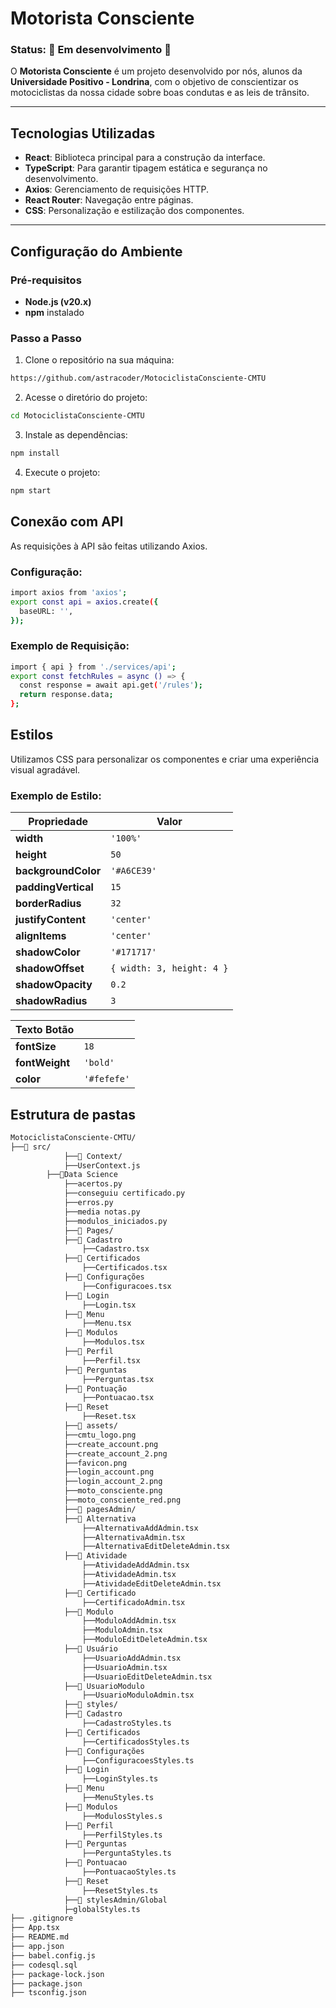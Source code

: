 
# **Motorista Consciente**

### **Status:** 🚧 Em desenvolvimento 🚧

O **Motorista Consciente** é um projeto desenvolvido por nós, alunos da **Universidade Positivo - Londrina**, com o objetivo de conscientizar os motociclistas da nossa cidade sobre boas condutas e as leis de trânsito.

---

## **Tecnologias Utilizadas**
- **React**: Biblioteca principal para a construção da interface.
- **TypeScript**: Para garantir tipagem estática e segurança no desenvolvimento.
- **Axios**: Gerenciamento de requisições HTTP.
- **React Router**: Navegação entre páginas.
- **CSS**: Personalização e estilização dos componentes.

---

## **Configuração do Ambiente**

### **Pré-requisitos**
- **Node.js (v20.x)**
- **npm** instalado

### **Passo a Passo**

1. Clone o repositório na sua máquina:
```bash
https://github.com/astracoder/MotociclistaConsciente-CMTU
```

2. Acesse o diretório do projeto:
```bash
cd MotociclistaConsciente-CMTU
```

3. Instale as dependências:
```bash
npm install
```

4. Execute o projeto:
```bash
npm start
```

## **Conexão com API**
As requisições à API são feitas utilizando Axios.

### **Configuração:**

```bash
import axios from 'axios';
export const api = axios.create({
  baseURL: '', 
});
```

### **Exemplo de Requisição:**

```bash
import { api } from './services/api';
export const fetchRules = async () => {
  const response = await api.get('/rules');
  return response.data;
};
```

## **Estilos**
Utilizamos CSS para personalizar os componentes e criar uma experiência visual agradável.

### **Exemplo de Estilo:**

| Propriedade       | Valor                                |
|-------------------|--------------------------------------|
| **width**         | `'100%'`                            |
| **height**        | `50`                                |
| **backgroundColor** | `'#A6CE39'`                        |
| **paddingVertical** | `15`                               |
| **borderRadius**  | `32`                                |
| **justifyContent** | `'center'`                         |
| **alignItems**    | `'center'`                          |
| **shadowColor**   | `'#171717'`                         |
| **shadowOffset**  | `{ width: 3, height: 4 }`           |
| **shadowOpacity** | `0.2`                               |
| **shadowRadius**  | `3`                                 |

| **Texto Botão**   |                                      |
|-------------------|--------------------------------------|
| **fontSize**      | `18`                                |
| **fontWeight**    | `'bold'`                            |
| **color**         | `'#fefefe'`                         |

## **Estrutura de pastas**
```bash
MotociclistaConsciente-CMTU/
├──📂 src/
    		├──📂 Context/
			├──UserContext.js
		├──📂Data Science
			├──acertos.py
			├──conseguiu certificado.py
			├──erros.py
			├──media notas.py
			├──modulos_iniciados.py
    		├──📂 Pages/
			├──📂 Cadastro
				├──Cadastro.tsx
			├──📂 Certificados
				├──Certificados.tsx
			├──📂 Configurações
				├──Configuracoes.tsx
			├──📂 Login
				├──Login.tsx
			├──📂 Menu
				├──Menu.tsx
			├──📂 Modulos
				├──Modulos.tsx
			├──📂 Perfil
				├──Perfil.tsx
			├──📂 Perguntas
				├──Perguntas.tsx
			├──📂 Pontuação
				├──Pontuacao.tsx
			├──📂 Reset
				├──Reset.tsx
    		├──📂 assets/
			├──cmtu_logo.png
			├──create_account.png
			├──create_account_2.png
			├──favicon.png
			├──login_account.png
			├──login_account_2.png
			├──moto_consciente.png
			├──moto_consciente_red.png
    		├──📂 pagesAdmin/
			├──📂 Alternativa
				├──AlternativaAddAdmin.tsx
				├──AlternativaAdmin.tsx
				├──AlternativaEditDeleteAdmin.tsx
			├──📂 Atividade
				├──AtividadeAddAdmin.tsx
				├──AtividadeAdmin.tsx
				├──AtividadeEditDeleteAdmin.tsx
			├──📂 Certificado
				├──CertificadoAdmin.tsx
			├──📂 Modulo
				├──ModuloAddAdmin.tsx
				├──ModuloAdmin.tsx
				├──ModuloEditDeleteAdmin.tsx
			├──📂 Usuário
				├──UsuarioAddAdmin.tsx
				├──UsuarioAdmin.tsx
				├──UsuarioEditDeleteAdmin.tsx
			├──📂 UsuarioModulo
				├──UsuarioModuloAdmin.tsx
    		├──📂 styles/
			├──📂 Cadastro
				├──CadastroStyles.ts
			├──📂 Certificados
				├──CertificadosStyles.ts
			├──📂 Configurações
				├──ConfiguracoesStyles.ts
			├──📂 Login
				├──LoginStyles.ts
			├──📂 Menu
				├──MenuStyles.ts
			├──📂 Modulos
				├──ModulosStyles.s
			├──📂 Perfil
				├──PerfilStyles.ts
			├──📂 Perguntas
				├──PerguntaStyles.ts
			├──📂 Pontuacao
				├──PontuacaoStyles.ts
			├──📂 Reset
				├──ResetStyles.ts
    		├──📂 stylesAdmin/Global
			├─globalStyles.ts
├── .gitignore
├── App.tsx
├── README.md
├── app.json
├── babel.config.js
├── codesql.sql
├── package-lock.json
├── package.json
├── tsconfig.json
	
